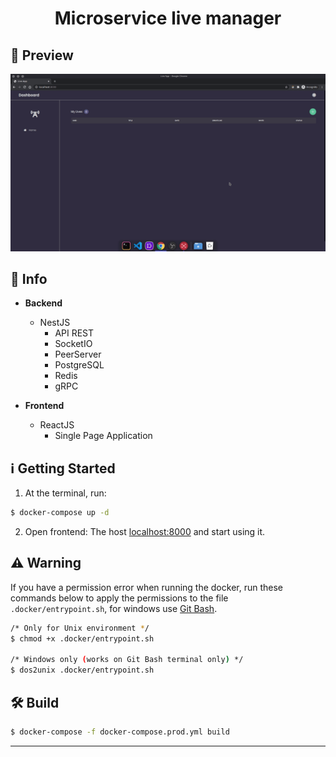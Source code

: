 <h1 align="center">
  Microservice live manager
</h1>

## :movie_camera: Preview
<div align="center">
  <img src="../micro-live-manager/frontend/screens/dashboard.gif" />
</div>

## :memo: Info
  - **Backend**
    - NestJS
      * API REST
      * SocketIO
      * PeerServer
      * PostgreSQL
      * Redis
      * gRPC

  - **Frontend**
    - ReactJS
      * Single Page Application

## :information_source: Getting Started

1. At the terminal, run:

```bash
$ docker-compose up -d
```

2. Open frontend: The host [localhost:8000](http://localhost:8000) and start using it.

## :warning: Warning

If you have a permission error when running the docker, run these commands below to apply the permissions to the file ``.docker/entrypoint.sh``, for windows use [Git Bash](https://gitforwindows.org/).

```bash
/* Only for Unix environment */
$ chmod +x .docker/entrypoint.sh

/* Windows only (works on Git Bash terminal only) */
$ dos2unix .docker/entrypoint.sh 
```

## :hammer_and_wrench: Build

```bash
$ docker-compose -f docker-compose.prod.yml build
```
---